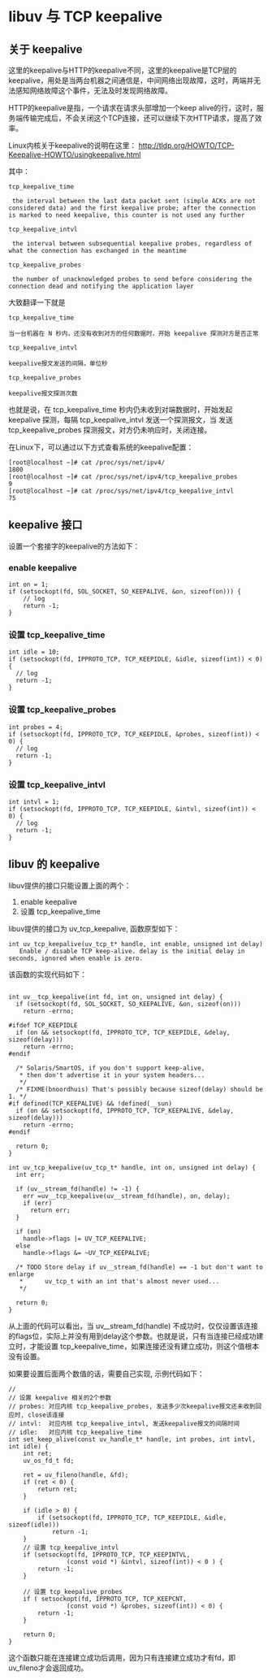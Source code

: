 # libuv 与 TCP keepalive



## 关于 keepalive

这里的keepalive与HTTP的keepalive不同，这里的keepalive是TCP层的keepalive，用处是当两台机器之间通信是，中间网络出现故障，这时，两端并无法感知网络故障这个事件，无法及时发现网络故障。

HTTP的keepalive是指，一个请求在请求头部增加一个keep alive的行，这时，服务端传输完成后，不会关闭这个TCP连接，还可以继续下次HTTP请求，提高了效率。



Linux内核关于keepalive的说明在这里： http://tldp.org/HOWTO/TCP-Keepalive-HOWTO/usingkeepalive.html

其中：

```
tcp_keepalive_time

 the interval between the last data packet sent (simple ACKs are not considered data) and the first keepalive probe; after the connection is marked to need keepalive, this counter is not used any further

tcp_keepalive_intvl

 the interval between subsequential keepalive probes, regardless of what the connection has exchanged in the meantime

tcp_keepalive_probes

 the number of unacknowledged probes to send before considering the connection dead and notifying the application layer
```

大致翻译一下就是

```
tcp_keepalive_time

当一台机器在 N 秒内，还没有收到对方的任何数据时，开始 keepalive 探测对方是否正常

tcp_keepalive_intvl

keepalive报文发送的间隔，单位秒

tcp_keepalive_probes

keepalive报文探测次数
```



也就是说，在 tcp_keepalive_time 秒内仍未收到对端数据时，开始发起 keepalive 探测，每隔 tcp_keepalive_intvl 发送一个探测报文，当 发送 tcp_keepalive_probes 探测报文，对方仍未响应时，关闭连接。



在Linux下，可以通过以下方式查看系统的keepalive配置：

```
[root@localhost ~]# cat /proc/sys/net/ipv4/ 
1800
[root@localhost ~]# cat /proc/sys/net/ipv4/tcp_keepalive_probes 
9
[root@localhost ~]# cat /proc/sys/net/ipv4/tcp_keepalive_intvl  
75
```



## keepalive 接口



设置一个套接字的keepalive的方法如下：

### enable keepalive

```
int on = 1;
if (setsockopt(fd, SOL_SOCKET, SO_KEEPALIVE, &on, sizeof(on))) {
	// log
    return -1;
}
```



### 设置 tcp_keepalive_time

```
int idle = 10;
if (setsockopt(fd, IPPROTO_TCP, TCP_KEEPIDLE, &idle, sizeof(int)) < 0) {
  // log
  return -1;
}
```

### 设置 tcp_keepalive_probes

```
int probes = 4;
if (setsockopt(fd, IPPROTO_TCP, TCP_KEEPIDLE, &probes, sizeof(int)) < 0) {
  // log
  return -1;
}
```

### 设置 tcp_keepalive_intvl 

```
int intvl = 1;
if (setsockopt(fd, IPPROTO_TCP, TCP_KEEPIDLE, &intvl, sizeof(int)) < 0) {
  // log
  return -1;
}
```

## libuv 的 keepalive



libuv提供的接口只能设置上面的两个：

1. enable keepalive
2. 设置 tcp_keepalive_time

libuv提供的接口为 uv_tcp_keepalive, 函数原型如下：

```
int uv_tcp_keepalive(uv_tcp_t* handle, int enable, unsigned int delay)
   Enable / disable TCP keep-alive. delay is the initial delay in seconds, ignored when enable is zero.
```



该函数的实现代码如下：

```

int uv__tcp_keepalive(int fd, int on, unsigned int delay) {
  if (setsockopt(fd, SOL_SOCKET, SO_KEEPALIVE, &on, sizeof(on)))
    return -errno;

#ifdef TCP_KEEPIDLE
  if (on && setsockopt(fd, IPPROTO_TCP, TCP_KEEPIDLE, &delay, sizeof(delay)))
    return -errno;
#endif

  /* Solaris/SmartOS, if you don't support keep-alive,
   * then don't advertise it in your system headers...
   */
  /* FIXME(bnoordhuis) That's possibly because sizeof(delay) should be 1. */
#if defined(TCP_KEEPALIVE) && !defined(__sun)
  if (on && setsockopt(fd, IPPROTO_TCP, TCP_KEEPALIVE, &delay, sizeof(delay)))
    return -errno;
#endif

  return 0;
}

int uv_tcp_keepalive(uv_tcp_t* handle, int on, unsigned int delay) {
  int err;

  if (uv__stream_fd(handle) != -1) {
    err =uv__tcp_keepalive(uv__stream_fd(handle), on, delay);
    if (err)
      return err;
  }

  if (on)
    handle->flags |= UV_TCP_KEEPALIVE;
  else
    handle->flags &= ~UV_TCP_KEEPALIVE;

  /* TODO Store delay if uv__stream_fd(handle) == -1 but don't want to enlarge
   *      uv_tcp_t with an int that's almost never used...
   */

  return 0;
}
```

从上面的代码可以看出，当 uv__stream_fd(handle) 不成功时，仅仅设置该连接的flags位，实际上并没有用到delay这个参数。也就是说，只有当连接已经成功建立时，才能设置 tcp_keepalive_time，如果连接还没有建立成功，则这个值根本没有设置。

如果要设置后面两个数值的话，需要自己实现, 示例代码如下：

```
//
// 设置 keepalive 相关的2个参数
// probes: 对应内核 tcp_keepalive_probes, 发送多少次keepalive报文还未收到回应时, close该连接
// intvl:  对应内核 tcp_keepalive_intvl, 发送keepalive报文的间隔时间
// idle:   对应内核 tcp_keepalive_time
int set_keep_alive(const uv_handle_t* handle, int probes, int intvl, int idle) {
    int ret;
    uv_os_fd_t fd;

    ret = uv_fileno(handle, &fd);
    if (ret < 0) {
        return ret;
    }

    if (idle > 0) {
        if (setsockopt(fd, IPPROTO_TCP, TCP_KEEPIDLE, &idle, sizeof(idle)))
            return -1;
    }
    // 设置 tcp_keepalive_intvl
    if (setsockopt(fd, IPPROTO_TCP, TCP_KEEPINTVL,
                (const void *) &intvl, sizeof(int)) < 0 ) {
        return -1;
    }

    // 设置 tcp_keepalive_probes
    if ( setsockopt(fd, IPPROTO_TCP, TCP_KEEPCNT,
                (const void *) &probes, sizeof(int)) < 0) {
        return -1;
    }

    return 0;
}
```

这个函数只能在连接建立成功后调用，因为只有连接建立成功才有fd，即uv_fileno才会返回成功。


